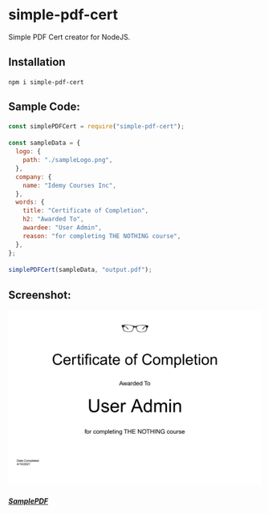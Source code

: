# simple-pdf-cert

Simple PDF Cert creator for NodeJS.

## Installation

```npm i simple-pdf-cert```

## Sample Code:

```js
const simplePDFCert = require("simple-pdf-cert");

const sampleData = {
  logo: {
    path: "./sampleLogo.png",
  },
  company: {
    name: "Idemy Courses Inc",
  },
  words: {
    title: "Certificate of Completion",
    h2: "Awarded To",
    awardee: "User Admin",
    reason: "for completing THE NOTHING course",
  },
};

simplePDFCert(sampleData, "output.pdf");
```

## Screenshot:  

![Screenshot](/screenshot.PNG)

##### [SamplePDF](/test.pdf)
